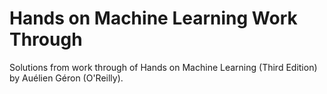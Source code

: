 # Hands on Machine Learning Work Through

Solutions from work through of Hands on Machine Learning (Third Edition) by Auélien Géron (O'Reilly).
